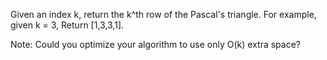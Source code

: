 Given an index k, return the k^th row of the Pascal's triangle.
For example, given k = 3, Return [1,3,3,1].

Note:
Could you optimize your algorithm to use only O(k) extra space?
